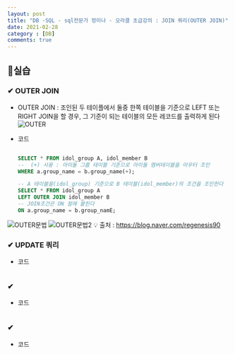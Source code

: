 ```yaml
---
layout: post
title: "DB -SQL - sql전문가 정미나 - 오라클 초급강의 : JOIN 쿼리(OUTER JOIN)"
date: 2021-02-28
category : [DB]
comments: true
---
```


## 🔷실습

### ✔ OUTER JOIN

- OUTER JOIN : 조인된 두 테이플에서 둘중 한쪽 테이블을 기준으로 LEFT 또는 RIGHT JOIN을 할 경우,
그 기준이 되는 테이블의 모든 레코드를 출력하게 된다
![OUTER](https://user-images.githubusercontent.com/65608960/109418823-a49f5100-7a0d-11eb-91a6-88b3d8bbaa22.JPG)

- 코드
    ```sql

    SELECT * FROM idol_group A, idol_member B 
    --  (+) 사용 : 아이돌 그룹 테이블 기준으로 아이돌 멤버테이블을 아우터 조인 
    WHERE a.group_name = b.group_name(+);

    -- A 테이블을(idol_group) 기준으로 B 테이블(idol_member)의 조건을 조인한다
    SELECT * FROM idol_group A 
    LEFT OUTER JOIN idol_member B 
    -- JOIN조건은 ON 절에 붙힌다
    ON a.group_name = b.group_namE;
    ```

![OUTER문법](https://user-images.githubusercontent.com/65608960/109418821-a36e2400-7a0d-11eb-9cdf-8410d19a7fda.JPG)
![OUTER문법2](https://user-images.githubusercontent.com/65608960/109418824-a49f5100-7a0d-11eb-9594-a373364437d5.JPG)
💡 출처 : https://blog.naver.com/regenesis90

### ✔ UPDATE 쿼리
- 코드
    ```sql
    
    
    ```

### ✔ 

- 코드
    ```sql
    
    ```


### ✔ 
- 코드

    ```sql
    
    ```
